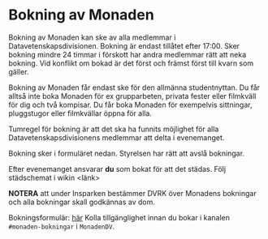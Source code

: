 # Bokning av Monaden

Bokning av Monaden kan ske av alla medlemmar i Datavetenskapsdivisionen. 
Bokning är endast tillåtet efter 17:00. Sker bokning mindre 24 timmar i förskott har andra medlemmar rätt att neka bokning.
Vid konflikt om bokad är det först och främst först till kvarn som gäller. 

Bokning av Monaden får endast ske för den allmänna studentnyttan. 
Du får alltså inte boka Monaden för ex grupparbeten, privata fester eller filmkväll för dig och två kompisar.
Du får boka Monaden för exempelvis sittningar, pluggstugor eller filmkvällar öppna för alla.

Tumregel för bokning är att det ska ha funnits möjlighet för alla Datavetenskapsdivisionens medlemmar att delta i evenemanget.

Bokning sker i formuläret nedan. Styrelsen har rätt att avslå bokningar.

Efter evenemanget ansvarar __du__ som bokat för att det städas. Följ städschemat i wikin <länk>


**NOTERA** att under Insparken bestämmer DVRK över Monadens bokningar och alla bokningar skall godkännas av dom.

Bokningsformulär: [här](https://forms.gle/u7m5iTYhLqtQbNhe6)
Kolla tillgänglighet innan du bokar i kanalen `#monaden-bokningar` i `MonadenDV`.
